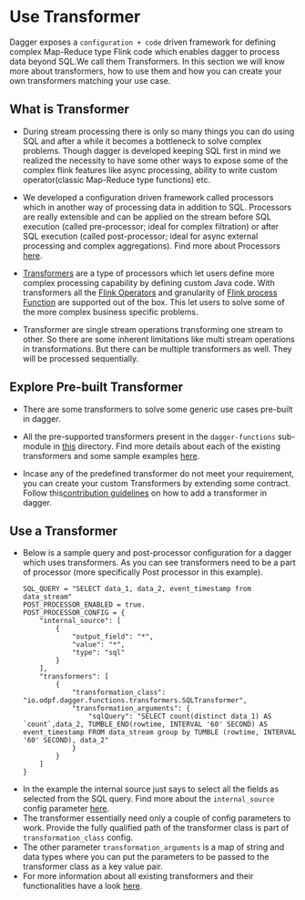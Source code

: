 # Use Transformer

Dagger exposes a `configuration + code` driven framework for defining complex Map-Reduce type Flink code which enables dagger to process data beyond SQL.We call them Transformers.
In this section we will know more about transformers, how to use them and how you can create your own transformers matching your use case.

## What is Transformer

- During stream processing there is only so many things you can do using SQL and after a while it becomes a bottleneck to solve complex problems. Though dagger is developed keeping SQL first in mind we realized the necessity to have some other ways to expose some of the complex flink features like async processing, ability to write custom operator(classic Map-Reduce type functions) etc.

- We developed a configuration driven framework called processors which in another way of processing data in addition to SQL. Processors are really extensible and can be applied on the stream before SQL execution (called pre-processor; ideal for complex filtration) or after SQL execution (called post-processor; ideal for async external processing and complex aggregations). Find more about Processors [here](update-link).

- [Transformers](update-link) are a type of processors which let users define more complex processing capability by defining custom Java code. With transformers all the [Flink Operators](https://ci.apache.org/projects/flink/flink-docs-master/docs/dev/datastream/operators/overview/) and granularity of [Flink process Function](https://ci.apache.org/projects/flink/flink-docs-release-1.13/docs/dev/datastream/operators/process_function/) are supported out of the box. This let users to solve some of the more complex business specific problems.

- Transformer are single stream operations transforming one stream to other. So there are some inherent limitations like multi stream operations in transformations. But there can be multiple transformers as well. They will be processed sequentially.

## Explore Pre-built Transformer

- There are some transformers to solve some generic use cases pre-built in dagger.

- All the pre-supported transformers present in the `dagger-functions` sub-module in [this](https://github.com/odpf/dagger/tree/main/dagger-functions/src/main/java/io/odpf/dagger/functions/transformers) directory. Find more details about each of the existing transformers and some sample examples [here](update-link).

- Incase any of the predefined transformer do not meet your requirement, you can create your custom Transformers by extending some contract. Follow this[contribution guidelines](update-link) on how to add a transformer in dagger.

## Use a Transformer

- Below is a sample query and post-processor configuration for a dagger which uses transformers. As you can see transformers need to be a part of processor (more specifically Post processor in this example).
  ```properties
  SQL_QUERY = "SELECT data_1, data_2, event_timestamp from data_stream"
  POST_PROCESSOR_ENABLED = true.
  POST_PROCESSOR_CONFIG = {
      "internal_source": [
          {
              "output_field": "*",
              "value": "*",
              "type": "sql"
          }
      ],
      "transformers": [
          {
              "transformation_class": "io.odpf.dagger.functions.transformers.SQLTransformer",
              "transformation_arguments": {
                  "sqlQuery": "SELECT count(distinct data_1) AS `count`,data_2, TUMBLE_END(rowtime, INTERVAL '60' SECOND) AS event_timestamp FROM data_stream group by TUMBLE (rowtime, INTERVAL '60' SECOND), data_2"
              }
          }
      ]
  }
  ```
- In the example the internal source just says to select all the fields as selected from the SQL query. Find more about the `internal_source` config parameter [here](update-link).
- The transformer essentially need only a couple of config parameters to work. Provide the fully qualified path of the transformer class is part of `transformation_class` config.
- The other parameter `transformation_arguments` is a map of string and data types where you can put the parameters to be passed to the transformer class as a key value pair.
- For more information about all existing transformers and their functionalities have a look [here](update-link).
